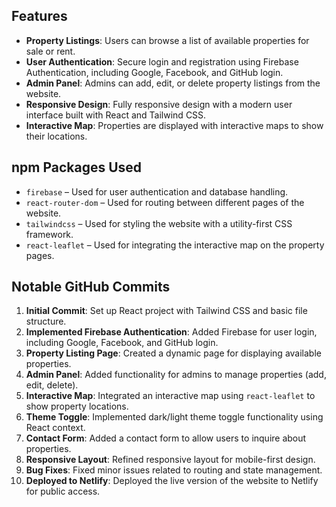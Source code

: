 ## Features
- **Property Listings**: Users can browse a list of available properties for sale or rent.
- **User Authentication**: Secure login and registration using Firebase Authentication, including Google, Facebook, and GitHub login.
- **Admin Panel**: Admins can add, edit, or delete property listings from the website.
- **Responsive Design**: Fully responsive design with a modern user interface built with React and Tailwind CSS.
- **Interactive Map**: Properties are displayed with interactive maps to show their locations.

## npm Packages Used
- `firebase` – Used for user authentication and database handling.
- `react-router-dom` – Used for routing between different pages of the website.
- `tailwindcss` – Used for styling the website with a utility-first CSS framework.
- `react-leaflet` – Used for integrating the interactive map on the property pages.

## Notable GitHub Commits
1. **Initial Commit**: Set up React project with Tailwind CSS and basic file structure.
2. **Implemented Firebase Authentication**: Added Firebase for user login, including Google, Facebook, and GitHub login.
3. **Property Listing Page**: Created a dynamic page for displaying available properties.
4. **Admin Panel**: Added functionality for admins to manage properties (add, edit, delete).
5. **Interactive Map**: Integrated an interactive map using `react-leaflet` to show property locations.
6. **Theme Toggle**: Implemented dark/light theme toggle functionality using React context.
7. **Contact Form**: Added a contact form to allow users to inquire about properties.
8. **Responsive Layout**: Refined responsive layout for mobile-first design.
9. **Bug Fixes**: Fixed minor issues related to routing and state management.
10. **Deployed to Netlify**: Deployed the live version of the website to Netlify for public access.
